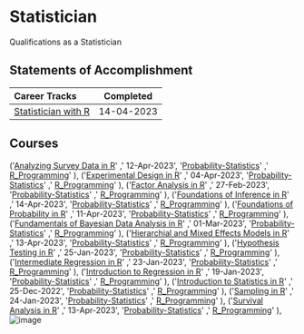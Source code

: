 # Statistician
 Qualifications as a Statistician

 ## Statements of Accomplishment

|                                            Career Tracks                                             | Completed  |
| :--------------------------------------------------------------------------------------------------- | :--------: |
| [Statistician with R](https://github.com/Katsuvest/Statistician/tree/master/Statistician_with_R.pdf) | 14-04-2023 |


 ## Courses

('[Analyzing Survey Data in R](https://github.com/Katsuvest/Probability-Statistics/tree/master/Analyzing_Survey_Data_in_R)'  ,' 12-Apr-2023', '[Probability-Statistics](https://github.com/Katsuvest/Probability-Statistics/tree/master/)' ,' [R_Programming](https://github.com/Katsuvest/R_Programming)' ),
('[Experimental Design in R](https://github.com/Katsuvest/Probability-Statistics/tree/master/Experimental_Design_in_R)'  ,' 04-Apr-2023', '[Probability-Statistics](https://github.com/Katsuvest/Probability-Statistics/tree/master/)' ,' [R_Programming](https://github.com/Katsuvest/R_Programming)' ),
('[Factor Analysis in R](https://github.com/Katsuvest/Probability-Statistics/tree/master/Factor_Analysis_in_R)'  ,' 27-Feb-2023', '[Probability-Statistics](https://github.com/Katsuvest/Probability-Statistics/tree/master/)' ,' [R_Programming](https://github.com/Katsuvest/R_Programming)' ),
('[Foundations of Inference in R](https://github.com/Katsuvest/Probability-Statistics/tree/master/Foundations_of_Inference_in_R)'  ,' 14-Apr-2023', '[Probability-Statistics](https://github.com/Katsuvest/Probability-Statistics/tree/master/)' ,' [R_Programming](https://github.com/Katsuvest/R_Programming)' ),
('[Foundations of Probability in R](https://github.com/Katsuvest/Probability-Statistics/tree/master/Foundations_of_Probability_in_R)'  ,' 11-Apr-2023', '[Probability-Statistics](https://github.com/Katsuvest/Probability-Statistics/tree/master/)' ,' [R_Programming](https://github.com/Katsuvest/R_Programming)' ),
('[Fundamentals of Bayesian Data Analysis in R](https://github.com/Katsuvest/Probability-Statistics/tree/master/Fundamentals_of_Bayesian_Data_Analysis_in_R)'  ,' 01-Mar-2023', '[Probability-Statistics](https://github.com/Katsuvest/Probability-Statistics/tree/master/)' ,' [R_Programming](https://github.com/Katsuvest/R_Programming)' ),
('[Hierarchial and Mixed Effects Models in R](https://github.com/Katsuvest/Probability-Statistics/tree/master/Hierarchial_and_Mixed_Effects_Models_in_R)'  ,' 13-Apr-2023', '[Probability-Statistics](https://github.com/Katsuvest/Probability-Statistics/tree/master/)' ,' [R_Programming](https://github.com/Katsuvest/R_Programming)' ),
('[Hypothesis Testing in R](https://github.com/Katsuvest/Probability-Statistics/tree/master/Hypothesis_Testing_in_R)'  ,' 25-Jan-2023', '[Probability-Statistics](https://github.com/Katsuvest/Probability-Statistics/tree/master/)' ,' [R_Programming](https://github.com/Katsuvest/R_Programming)' ),
('[Intermediate Regression in R](https://github.com/Katsuvest/Probability-Statistics/tree/master/Intermediate_Regression_in_R)'  ,' 23-Jan-2023', '[Probability-Statistics](https://github.com/Katsuvest/Probability-Statistics/tree/master/)' ,' [R_Programming](https://github.com/Katsuvest/R_Programming)' ),
('[Introduction to Regression in R](https://github.com/Katsuvest/Probability-Statistics/tree/master/Introduction_to_Regression_in_R)'  ,' 19-Jan-2023', '[Probability-Statistics](https://github.com/Katsuvest/Probability-Statistics/tree/master/)' ,' [R_Programming](https://github.com/Katsuvest/R_Programming)' ),
('[Introduction to Statistics in R](https://github.com/Katsuvest/Probability-Statistics/tree/master/Introduction_to_Statistics_in_R)'  ,' 25-Dec-2022', '[Probability-Statistics](https://github.com/Katsuvest/Probability-Statistics/tree/master/)' ,' [R_Programming](https://github.com/Katsuvest/R_Programming)' ),
('[Sampling in R](https://github.com/Katsuvest/Probability-Statistics/tree/master/Sampling_in_R)'  ,' 24-Jan-2023', '[Probability-Statistics](https://github.com/Katsuvest/Probability-Statistics/tree/master/)' ,' [R_Programming](https://github.com/Katsuvest/R_Programming)' ),
('[Survival Analysis in R](https://github.com/Katsuvest/Probability-Statistics/tree/master/Survival_Analysis_in_R)'  ,' 13-Apr-2023', '[Probability-Statistics](https://github.com/Katsuvest/Probability-Statistics/tree/master/)' ,' [R_Programming](https://github.com/Katsuvest/R_Programming)' ),
![image](https://github.com/Katsuvest/Statistician/assets/27584736/64bb5cee-4cdd-434e-8dc3-54681a1c701b)

